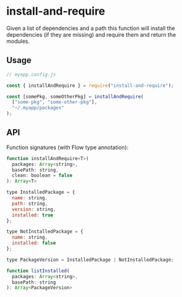 # install-and-require

Given a list of dependencies and a path this function will install the dependencies (if they are missing) and require them and return the modules.

## Usage

```js
// myapp.config.js

const { installAndRequire } = require("install-and-require");

const [somePkg, someOtherPkg] = installAndRequire(
  ["some-pkg", "some-other-pkg"],
  "~/.myapp/packages"
);
```

## API

Function signatures (with Flow type annotation):

```js
function installAndRequire<T>(
  packages: Array<string>,
  basePath: string,
  clean: boolean = false
): Array<T>

type InstalledPackage = {
  name: string,
  path: string,
  version: string,
  installed: true
};

type NotInstalledPackage = {
  name: string,
  installed: false
};

type PackageVersion = InstalledPackage | NotInstalledPackage;

function listInstalled(
  packages: Array<string>,
  basePath: string
): Array<PackageVersion>
```
